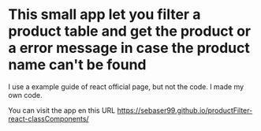 # This small app let you filter a product table and get the product or a error message in case the product name can't be found 

I use a example guide of react official page, but not the code. I made my own code.

You can visit the app en this URL https://sebaser99.github.io/productFilter-react-classComponents/
